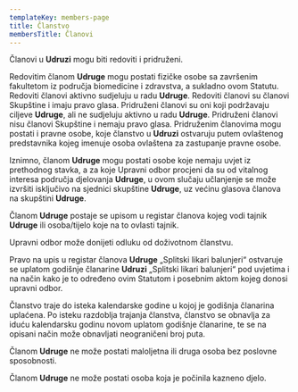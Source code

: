 ```yaml
---
templateKey: members-page
title: Članstvo
membersTitle: Članovi
---
```

Članovi u **Udruzi** mogu biti redoviti i pridruženi.  
  
Redovitim članom **Udruge** mogu postati fizičke osobe sa završenim fakultetom iz područja biomedicine i zdravstva, a sukladno ovom Statutu. Redoviti članovi aktivno sudjeluju u radu **Udruge**. Redoviti članovi su članovi Skupštine i imaju pravo glasa. Pridruženi članovi su oni koji podržavaju ciljeve **Udruge**, ali ne sudjeluju aktivno u radu **Udruge**. Pridruženi članovi nisu članovi Skupštine i nemaju pravo glasa. Pridruženim članovima mogu postati i pravne osobe, koje članstvo u **Udruzi** ostvaruju putem ovlaštenog predstavnika kojeg imenuje osoba ovlaštena za zastupanje pravne osobe.  
  
Iznimno, članom **Udruge** mogu postati osobe koje nemaju uvjet iz prethodnog stavka, a za koje Upravni odbor procjeni da su od vitalnog interesa područja djelovanja **Udruge**, u ovom slučaju učlanjenje se može izvršiti isključivo na sjednici skupštine **Udruge**, uz većinu glasova članova na skupštini **Udruge**.  
  
Članom **Udruge** postaje se upisom u registar članova kojeg vodi tajnik **Udruge** ili osoba/tijelo koje na to ovlasti tajnik.  
  
Upravni odbor može donijeti odluku od doživotnom članstvu.  
  
Pravo na upis u registar članova **Udruge** „Splitski likari balunjeri“ ostvaruje se uplatom godišnje članarine **Udruzi** „Splitski likari balunjeri“ pod uvjetima i na način kako je to određeno ovim Statutom i posebnim aktom kojeg donosi upravni odbor.  
  
Članstvo traje do isteka kalendarske godine u kojoj je godišnja članarina uplaćena. Po isteku razdoblja trajanja članstva, članstvo se obnavlja za iduću kalendarsku godinu novom uplatom godišnje članarine, te se na opisani način može obnavljati neograničeni broj puta.  
  
Članom **Udruge** ne može postati maloljetna ili druga osoba bez poslovne sposobnosti.  
  
Članom **Udruge** ne može postati osoba koja je počinila kazneno djelo.